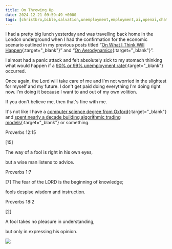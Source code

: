 ```yaml
---
title: On Throwing Up
date: 2024-12-21 09:59:49 +0000
tags: [christbro,bible,salvation,unemployment,employment,ai,openai,chatgpt,disaster,inflation]     # TAG names should always be lowercase
---
```


I had a pretty big lunch yesterday and was travelling back home in the London underground when I had the confirmation for the economic scenario outlined in my previous posts titled “[On What I Think Will Happen](../on-what-i-think-will-happen){:target="_blank"}” and “[On Aerodynamics](../on-aerodynamics){:target="_blank"}”.

I almost had a panic attack and felt absolutely sick to my stomach thinking what would happen if a [90% or 99% unemployment rate](../on-unemployment-rates-inflation){:target="_blank"} occurred.

Once again, the Lord will take care of me and I'm not worried in the slightest for myself and my future. I don't get paid doing everything I'm doing right now. I'm doing it because I want to and out of my own volition.

If you don't believe me, then that's fine with me.

It's not like I have a [computer science degree from Oxford](https://veri.edocuments.ox.ac.uk/?reference=17105220-01-QRNW){:target="_blank"} and [spent nearly a decade building algorithmic trading models](https://www.linkedin.com/in/jonah-troublemaker-yang/){:target="_blank"} or something.

Proverbs 12:15

[15]

The way of a fool is right in his own eyes,

but a wise man listens to advice.

Proverbs 1:7

[7] The fear of the LORD is the beginning of knowledge;

fools despise wisdom and instruction.

Proverbs 18:2

[2]

A fool takes no pleasure in understanding,

but only in expressing his opinion.

![](/699b32a306ca5b9dc717855196bc85ce.jpeg)